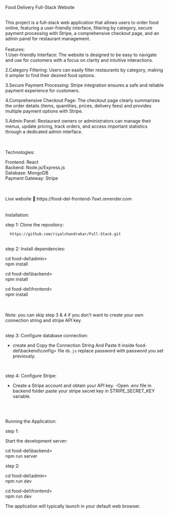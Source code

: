 

Food Delivery Full-Stack Website

<br>
This project is a full-stack web application that allows users to order food online, featuring a user-friendly interface, filtering by category, secure payment processing with Stripe, a comprehensive checkout page, and an admin panel for restaurant management.
<br>
<br>
Features:

<br>
 1.User-friendly Interface:  The website is designed to be easy to navigate and use for customers with a focus on clarity   and intuitive interactions.
 
 2.Category Filtering:  Users can easily filter restaurants by category, making it simpler to find their desired food options.

 3.Secure Payment Processing:  Stripe integration ensures a safe and reliable payment experience for customers.

 4.Comprehensive Checkout Page:  The checkout page clearly summarizes the order details (items, quantities, prices, delivery fees) and provides multiple payment options with Stripe.

 5.Admin Panel:  Restaurant owners or administrators can manage their menus, update pricing, track orders, and access important statistics through a dedicated admin interface.


<br>
<br>
Technologies:<br>

 Frontend: React <br>
 Backend: Node.js/Express.js<br>
 Database: MongoDB<br>
 Payment Gateway: Stripe<br>


<br>
<br>
Live website 🔗:https://food-del-frontend-7swt.onrender.com<br>


<br>
<br>
Installation:<br>



  step 1: Clone the repository:

      https://github.com/riyalchandrakar/Full-Stack.git   
   <br>
  step 2: Install dependencies:
   
   cd food-del\admin><br>
   npm install 

   cd food-del\backend><br>
   npm install

   cd food-del\frontend><br>
   npm install


<br>
<br>
Note: you can skip step 3 & 4 if you don't want to create your own connection string and stripe API key.

<br>
<br>
   
step 3: Configure database connection:<br>


   - create and Copy the Connection String And Paste It inside food-del\backend\config>  file `db.js` replace password    with password you set previously.


<br>

step 4: Configure Stripe:<br>


   - Create a Stripe account and obtain your API key.
   -Open .env file in backend folder paste your stripe secret key in STRIPE_SECRET_KEY variable.

<br>
<br>

Running the Application:

   step 1: 
   
   Start the development server:
   
   cd food-del\backend><br>
   npm  run server

   step 2:
  
   cd food-del\admin><br>
   npm  run dev

   cd food-del\frontend><br>
   npm  run dev
   
 The application will typically launch in your default web browser.



